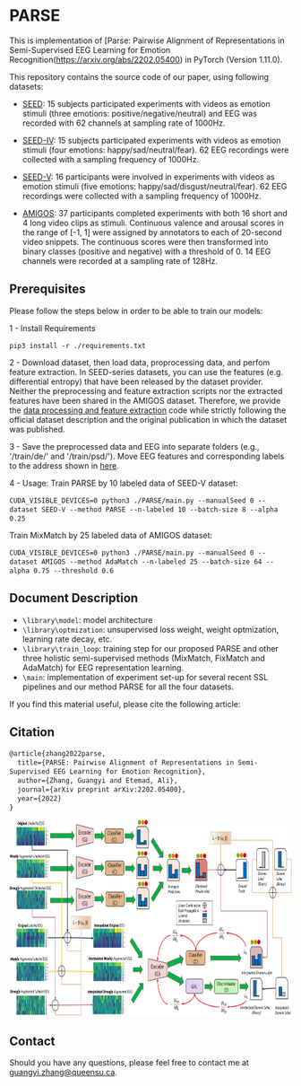 # PARSE 
This is implementation of [Parse: Pairwise Alignment of Representations in Semi-Supervised EEG Learning for Emotion Recognition(https://arxiv.org/abs/2202.05400) in PyTorch (Version 1.11.0).

This repository contains the source code of our paper, using following datasets:



- [SEED](https://bcmi.sjtu.edu.cn/home/seed/seed.html): 15 subjects participated experiments with videos as emotion stimuli (three emotions: positive/negative/neutral) and EEG was recorded with 62 channels at sampling rate of 1000Hz.

- [SEED-IV](https://bcmi.sjtu.edu.cn/home/seed/seed-iv.html): 15 subjects participated experiments with videos as emotion stimuli (four emotions: happy/sad/neutral/fear).  62 EEG recordings were collected with a sampling frequency of 1000Hz.

- [SEED-V](https://bcmi.sjtu.edu.cn/home/seed/seed-v.html): 16 participants were involved in experiments with videos as emotion stimuli (five emotions: happy/sad/disgust/neutral/fear). 62 EEG recordings were collected with a sampling frequency of 1000Hz.


- [AMIGOS](http://www.eecs.qmul.ac.uk/mmv/datasets/amigos/readme.html): 37 participants completed experiments with both 16 short and 4 long video clips as stimuli. Continuous valence and arousal scores in the range of [-1, 1] were assigned by annotators to each of 20-second video snippets. The continuous scores were then transformed into binary classes (positive and negative) with a threshold of 0. 14 EEG channels were recorded at a sampling rate of 128Hz.

## Prerequisites
Please follow the steps below in order to be able to train our models:


1 - Install Requirements

```
pip3 install -r ./requirements.txt
```

2 - Download dataset, then load data, proprocessing data, and perfom feature extraction. In SEED-series datasets, you can use the features (e.g. differential entropy) that have been released by the dataset provider. Neither the preprocessing and feature extraction scripts nor the extracted features have been shared in the AMIGOS dataset. Therefore, we provide the [data processing and feature extraction](./library/data_processing.py) code while strictly following the official dataset description and the original publication in which the dataset was published.


3 - Save the preprocessed data and EEG into separate folders (e.g., '/train/de/' and '/train/psd/'). Move EEG features and corresponding labels to the address shown in [here](./main.py#L279-L302). 

4 -  Usage:
Train PARSE by 10 labeled data of SEED-V dataset:  
```
CUDA_VISIBLE_DEVICES=0 python3 ./PARSE/main.py --manualSeed 0 --dataset SEED-V --method PARSE --n-labeled 10 --batch-size 8 --alpha 0.25
```
Train MixMatch by 25 labeled data of AMIGOS dataset:  
```
CUDA_VISIBLE_DEVICES=0 python3 ./PARSE/main.py --manualSeed 0 --dataset AMIGOS --method AdaMatch --n-labeled 25 --batch-size 64 --alpha 0.75 --threshold 0.6
```


 ## Document Description
 
- `\library\model`: model architecture 
- `\library\optmization`:  unsupervised loss weight, weight optmization, learning rate decay, etc. 
- `\library\train_loop`:  training step for our proposed PARSE and other three holistic semi-supervised methods (MixMatch, FixMatch and AdaMatch) for EEG representation learning.
- `\main`: implementation of experiment set-up for several recent SSL pipelines and our method PARSE for all the four datasets. 
 


If you find this material useful, please cite the following article:

## Citation
```
@article{zhang2022parse,
  title={PARSE: Pairwise Alignment of Representations in Semi-Supervised EEG Learning for Emotion Recognition},
  author={Zhang, Guangyi and Etemad, Ali},
  journal={arXiv preprint arXiv:2202.05400},
  year={2022}
}
```
<img src="/architecture.jpg" width="900" height="350">



## Contact
Should you have any questions, please feel free to contact me at [guangyi.zhang@queensu.ca](mailto:guangyi.zhang@queensu.ca).




